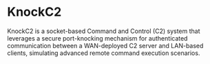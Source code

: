 # KnockC2
KnockC2 is a socket-based Command and Control (C2) system that leverages a secure port-knocking mechanism for authenticated communication between a WAN-deployed C2 server and LAN-based clients, simulating advanced remote command execution scenarios.
